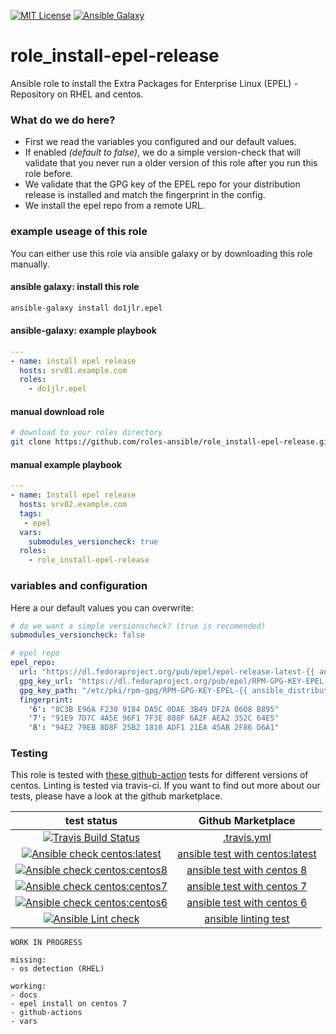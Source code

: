 [![MIT License](https://raw.githubusercontent.com/roles-ansible/role_install-epel-release/master/.github/license.svg?sanitize=true)](https://github.com/roles-ansible/role_install-epel-release/blob/master/LICENSE)
[![Ansible Galaxy](https://raw.githubusercontent.com/roles-ansible/role_install-epel-release/master/.github/galaxy.svg?sanitize=true)](https://galaxy.ansible.com/do1jlr/epel)

 role_install-epel-release
============================
Ansible role to install the Extra Packages for Enterprise Linux (EPEL) - Repository on RHEL and centos.

### What do we do here?
+ First we read the variables you configured and our default values.
+ If enabled *(default to false)*, we do a simple version-check that will validate that you never run a older version of this role after you run this role before.
+ We validate that the GPG key of the EPEL repo for your distribution release is installed and match the fingerprint in the config.
+ We install the epel repo from a remote URL.

### example useage of this role
You can either use this role via ansible galaxy or by downloading this role manually.

#### ansible galaxy: install this role
```bash
ansible-galaxy install do1jlr.epel
```

#### ansible-galaxy: example playbook
```yml
---
- name: install epel release
  hosts: srv01.example.com
  roles:
    - do1jlr.epel
```

#### manual download role
```bash
# download to your roles directory
git clone https://github.com/roles-ansible/role_install-epel-release.git
```

#### manual example playbook
```yaml
---
- name: Install epel release
  hosts: srv02.example.com
  tags:
   - epel
  vars:
    submodules_versioncheck: true
  roles:
    - role_install-epel-release
``` 

### variables and configuration

Here a our default values you can overwrite:
```yaml
# do we want a simple versionscheck? (true is recomended)
submodules_versioncheck: false

# epel repo
epel_repo:
  url: "https://dl.fedoraproject.org/pub/epel/epel-release-latest-{{ ansible_distribution_major_version }}.noarch.rpm"
  gpg_key_url: "https://dl.fedoraproject.org/pub/epel/RPM-GPG-KEY-EPEL-{{ ansible_distribution_major_version }}"
  gpg_key_path: "/etc/pki/rpm-gpg/RPM-GPG-KEY-EPEL-{{ ansible_distribution_major_version }}"
  fingerprint:
    '6': "8C3B E96A F230 9184 DA5C 0DAE 3B49 DF2A 0608 B895"
    '7': "91E9 7D7C 4A5E 96F1 7F3E 888F 6A2F AEA2 352C 64E5"
    '8': "94E2 79EB 8D8F 25B2 1810 ADF1 21EA 45AB 2F86 D6A1"
```

### Testing
This role is tested with [these github-action](https://github.com/search?q=topic%3Acentos+topic%3Acheck-ansible+topic%3Agithub-actions+org%3Aroles-ansible&type=Repositories) tests for different versions of centos. Linting is tested via travis-ci.
If you want to find out more about our tests, please have a look at the github marketplace.

| test status | Github Marketplace |
| :---------: | :----------------: |
| [![Travis Build Status](https://travis-ci.org/DO1JLR/role_install-epel-release.svg?branch=master)](https://travis-ci.org/DO1JLR/role_install-epel-release) | [.travis.yml](https://github.com/roles-ansible/role_install-epel-release/blob/master/.travis.yml) |
[![Ansible check centos:latest](https://github.com/roles-ansible/role_install-epel-release/workflows/Ansible%20check%20centos:latest/badge.svg)](https://github.com/roles-ansible/role_install-epel-release/actions?query=workflow%3A%22Ansible+check+centos%3Alatest%22) | [ansible test with centos:latest](https://github.com/roles-ansible/role_install-epel-release/blob/master/.travis.yml) | [ansible test with centos latest](https://github.com/marketplace/actions/check-ansible-centos-latest) |
| [![Ansible check centos:centos8](https://github.com/roles-ansible/role_install-epel-release/workflows/Ansible%20check%20centos:centos8/badge.svg)](https://github.com/roles-ansible/role_install-epel-release/actions?query=workflow%3A%22Ansible+check+centos%3Acentos8%22) |  [ansible test with centos 8](https://github.com/marketplace/actions/check-ansible-centos-centos8) |
| [![Ansible check centos:centos7](https://github.com/roles-ansible/role_install-epel-release/workflows/Ansible%20check%20centos:centos7/badge.svg)](https://github.com/roles-ansible/role_install-epel-release/actions?query=workflow%3A%22Ansible+check+centos%3Acentos7%22) | [ansible test with centos 7](https://github.com/marketplace/actions/check-ansible-centos-centos7) |
| [![Ansible check centos:centos6](https://github.com/roles-ansible/role_install-epel-release/workflows/Ansible%20check%20centos:centos6/badge.svg)](https://github.com/roles-ansible/role_install-epel-release/actions?query=workflow%3A%22Ansible+check+centos%3Acentos6%22) | [ansible test with centos 6](https://github.com/marketplace/actions/check-ansible-centos-centos6) |
| [![Ansible Lint check](https://github.com/roles-ansible/role_install-epel-release/workflows/Ansible%20Lint%20check/badge.svg)](https://github.com/roles-ansible/role_install-epel-release/actions?query=workflow%3A%22Ansible+Lint+check%22) | [ansible linting test](https://github.com/marketplace/actions/ansible-lint) |




```
WORK IN PROGRESS

missing:
- os detection (RHEL)

working:
- docs
- epel install on centos 7
- github-actions
- vars
```
